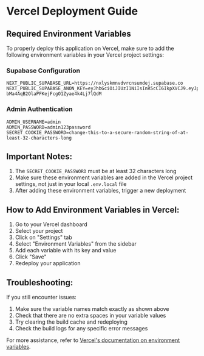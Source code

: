 # Vercel Deployment Guide

## Required Environment Variables

To properly deploy this application on Vercel, make sure to add the following environment variables in your Vercel project settings:

### Supabase Configuration
```
NEXT_PUBLIC_SUPABASE_URL=https://nxlyskmnvdvrcnsumdej.supabase.co
NEXT_PUBLIC_SUPABASE_ANON_KEY=eyJhbGciOiJIUzI1NiIsInR5cCI6IkpXVCJ9.eyJpc3MiOiJzdXBhYmFzZSIsInJlZiI6Im54bHlza21udmR2cmNuc3VtZGVqIiwicm9sZSI6ImFub24iLCJpYXQiOjE2NzQ4NjgwMzcsImV4cCI6MTk5MDQ0NDAzN30.VhMcDyt-bMa4AqB2OlaPFKejFcgO1Zyae4k4Lj7lQdM
```

### Admin Authentication
```
ADMIN_USERNAME=admin
ADMIN_PASSWORD=admin123password
SECRET_COOKIE_PASSWORD=change-this-to-a-secure-random-string-of-at-least-32-characters-long
```

## Important Notes:

1. The `SECRET_COOKIE_PASSWORD` must be at least 32 characters long
2. Make sure these environment variables are added in the Vercel project settings, not just in your local `.env.local` file
3. After adding these environment variables, trigger a new deployment

## How to Add Environment Variables in Vercel:

1. Go to your Vercel dashboard
2. Select your project
3. Click on "Settings" tab
4. Select "Environment Variables" from the sidebar
5. Add each variable with its key and value
6. Click "Save"
7. Redeploy your application

## Troubleshooting:

If you still encounter issues:
1. Make sure the variable names match exactly as shown above
2. Check that there are no extra spaces in your variable values
3. Try clearing the build cache and redeploying
4. Check the build logs for any specific error messages

For more assistance, refer to [Vercel's documentation on environment variables](https://vercel.com/docs/concepts/projects/environment-variables).
